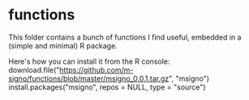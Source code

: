 # functions
This folder contains a bunch of functions I find useful, embedded in a (simple and minimal) R package.

Here's how you can install it from the R console:
download.file("https://github.com/m-signo/functions/blob/master/msigno_0.0.1.tar.gz", 
    "msigno")
install.packages("msigno", repos = NULL, type = "source")
